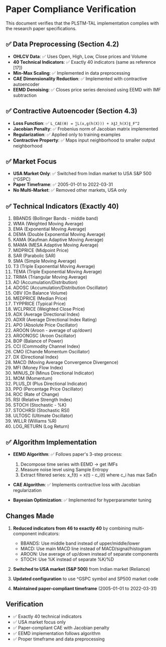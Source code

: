 # Paper Compliance Verification

This document verifies that the PLSTM-TAL implementation complies with the research paper specifications.

## ✅ Data Preprocessing (Section 4.2)

- **OHLCV Data**: ✅ Uses Open, High, Low, Close prices and Volume
- **40 Technical Indicators**: ✅ Exactly 40 indicators (same as reference [17])
- **Min-Max Scaling**: ✅ Implemented in data preprocessing
- **CAE Dimensionality Reduction**: ✅ Implemented with contractive autoencoder
- **EEMD Denoising**: ✅ Closes price series denoised using EEMD with IMF subtraction

## ✅ Contractive Autoencoder (Section 4.3)

- **Loss Function**: ✅ `L_CAE(θ) = ∑L(x,g(h(X))) + λ∥J_h(X)∥_F^2`
- **Jacobian Penalty**: ✅ Frobenius norm of Jacobian matrix implemented
- **Regularization**: ✅ Applied only to training examples
- **Contractive Property**: ✅ Maps input neighborhood to smaller output neighborhood

## ✅ Market Focus

- **USA Market Only**: ✅ Switched from Indian market to USA S&P 500 (^GSPC)
- **Paper Timeframe**: ✅ 2005-01-01 to 2022-03-31
- **No Multi-Market**: ✅ Removed other markets, USA only

## ✅ Technical Indicators (Exactly 40)

1. BBANDS (Bollinger Bands - middle band)
2. WMA (Weighted Moving Average)
3. EMA (Exponential Moving Average)
4. DEMA (Double Exponential Moving Average)
5. KAMA (Kaufman Adaptive Moving Average)
6. MAMA (MESA Adaptive Moving Average)
7. MIDPRICE (Midpoint Price)
8. SAR (Parabolic SAR)
9. SMA (Simple Moving Average)
10. T3 (Triple Exponential Moving Average)
11. TEMA (Triple Exponential Moving Average)
12. TRIMA (Triangular Moving Average)
13. AD (Accumulation/Distribution)
14. ADOSC (Accumulation/Distribution Oscillator)
15. OBV (On Balance Volume)
16. MEDPRICE (Median Price)
17. TYPPRICE (Typical Price)
18. WCLPRICE (Weighted Close Price)
19. ADX (Average Directional Index)
20. ADXR (Average Directional Index Rating)
21. APO (Absolute Price Oscillator)
22. AROON (Aroon - average of up/down)
23. AROONOSC (Aroon Oscillator)
24. BOP (Balance of Power)
25. CCI (Commodity Channel Index)
26. CMO (Chande Momentum Oscillator)
27. DX (Directional Index)
28. MACD (Moving Average Convergence Divergence)
29. MFI (Money Flow Index)
30. MINUS_DI (Minus Directional Indicator)
31. MOM (Momentum)
32. PLUS_DI (Plus Directional Indicator)
33. PPO (Percentage Price Oscillator)
34. ROC (Rate of Change)
35. RSI (Relative Strength Index)
36. STOCH (Stochastic - %K)
37. STOCHRSI (Stochastic RSI)
38. ULTOSC (Ultimate Oscillator)
39. WILLR (Williams %R)
40. LOG_RETURN (Log Return)

## ✅ Algorithm Implementation

- **EEMD Algorithm**: ✅ Follows paper's 3-step process:
  1. Decompose time series with EEMD → get IMFs
  2. Measure noise level using Sample Entropy
  3. Extract filtered series: x_f(t) = x(t) - c_i(t) where c_i has max SaEn

- **CAE Algorithm**: ✅ Implements contractive loss with Jacobian regularization
- **Bayesian Optimization**: ✅ Implemented for hyperparameter tuning

## Changes Made

1. **Reduced indicators from 46 to exactly 40** by combining multi-component indicators:
   - BBANDS: Use middle band instead of upper/middle/lower
   - MACD: Use main MACD line instead of MACD/signal/histogram
   - AROON: Use average of up/down instead of separate components
   - STOCH: Use %K instead of separate %K/%D

2. **Switched to USA market (S&P 500)** from Indian market (Reliance)

3. **Updated configuration** to use ^GSPC symbol and SP500 market code

4. **Maintained paper-compliant timeframe** (2005-01-01 to 2022-03-31)

## Verification

- ✅ Exactly 40 technical indicators
- ✅ USA market focus only
- ✅ Paper-compliant CAE with Jacobian penalty
- ✅ EEMD implementation follows algorithm
- ✅ Proper timeframe and data preprocessing